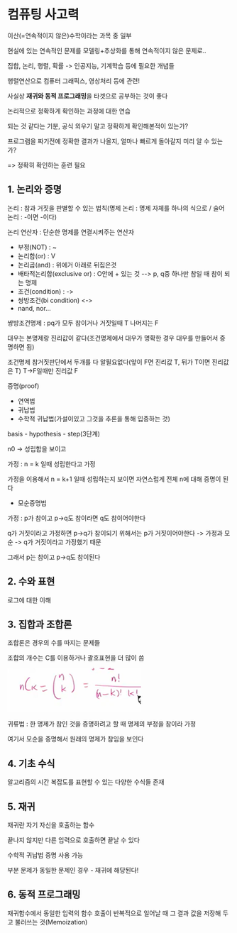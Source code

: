 # 컴퓨팅 사고력

이산(=연속적이지 않은)수학이라는 과목 중 일부

현실에 있는 연속적인 문제를 모델링+추상화를 통해 연속적이지 않은 문제로..

집합, 논리, 행렬, 확률 -> 인공지능, 기계학습 등에 필요한 개념들

행렬연산으로 컴퓨터 그래픽스, 영상처리 등에 관련!

사실상 **재귀와 동적 프로그래밍**을 타겟으로 공부하는 것이 좋다



논리적으로 정확하게 확인하는 과정에 대한 연습

되는 것 같다는 기분, 공식 외우기 말고 정확하게 확인해본적이 있는가?

프로그램을 짜기전에 정확한 결과가 나올지, 얼마나 빠르게 돌아갈지 미리 알 수 있는가?

=> 정확히 확인하는 훈련 필요



## 1. 논리와 증명

논리 : 참과 거짓을 판별할 수 있는 법칙(명제 논리 : 명제 자체를 하나의 식으로 / 술어 논리 : -이면 -이다)

논리 연산자 : 단순한 명제를 연결시켜주는 연산자

* 부정(NOT) : ~
* 논리합(or) : V
* 논리곱(and) : 위에거 아래로 뒤집은것
* 배타적논리합(exclusive or) : O안에 + 있는 것   --> p, q중 하나만 참일 때 참이 되는 명제
* 조건(condition) : ->
* 쌍방조건(bi condition) <->
* nand, nor...

쌍방조건명제 : pq가 모두 참이거나 거짓일때 T 나머지는 F

대우는 본명제랑 진리값이 같다(조건명제에서 대우가 명확한 경우 대우를 만들어서 증명하면 됨)

조건명제 참거짓판단에서 두개를 다 알필요없다(앞이 F면 진리값 T, 뒤가 T이면 진리값은 T) T->F일때만 진리값 F



증명(proof)

* 연역법
* 귀납법
* 수학적 귀납법(가설이있고 그것을 추론을 통해 입증하는 것)

basis - hypothesis - step(3단계)

n0 -> 성립함을 보이고

가정 : n = k 일때 성립한다고 가정

가정을 이용해서 n = k+1 일때 성립하는지 보이면 자연스럽게 전체 n에 대해 증명이 된다

* 모순증명법

가정 : p가 참이고 p->q도 참이라면 q도 참이어야한다

q가 거짓이라고 가정하면 p->q가 참이되기 위해서는 p가 거짓이어야한다 -> 가정과 모순 -> q가 거짓이라고 가정했기 때문

그래서 p는 참이고 p->q도 참이된다



## 2. 수와 표현

로그에 대한 이해

## 3. 집합과 조합론

조합론은 경우의 수를 따지는 문제들

조합의 개수는 C를 이용하거나 괄호표현을 더 많이 씀

![image-20220321143008050](%EC%BB%B4%ED%93%A8%ED%8C%85%20%EC%82%AC%EA%B3%A0%EB%A0%A5.assets/image-20220321143008050.png)

귀류법 : 한 명제가 참인 것을 증명하려고 할 때 명제의 부정을 참이라 가정

여기서 모순을 증명해서 원래의 명제가 참임을 보인다

## 4. 기초 수식

알고리즘의 시간 복잡도를 표현할 수 있는 다양한 수식들 존재

## 5. 재귀

재귀란 자기 자신을 호출하는 함수

끝나지 않지만 다른 입력으로 호출하면 끝날 수 있다

수학적 귀납법 증명 사용 가능

부분 문제가 동일한 문제인 경우 - 재귀에 해당된다!

## 6. 동적 프로그래밍

재귀함수에서 동일한 입력의 함수 호출이 반복적으로 일어날 때 그 결과 값을 저장해 두고 불러쓰는 것(Memoization)

